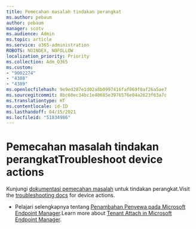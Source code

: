 ```yaml
---
title: Pemecahan masalah tindakan perangkat
ms.author: pebaum
author: pebaum
manager: scotv
ms.audience: Admin
ms.topic: article
ms.service: o365-administration
ROBOTS: NOINDEX, NOFOLLOW
localization_priority: Priority
ms.collection: Adm_O365
ms.custom:
- "9002274"
- "4388"
- "4389"
ms.openlocfilehash: 9e9ed287e1d02a8b0997416faf069f0af26a5ae7
ms.sourcegitcommit: 8bc60ec34bc1e40685e3976576e04a2623f63a7c
ms.translationtype: HT
ms.contentlocale: id-ID
ms.lasthandoff: 04/15/2021
ms.locfileid: "51834986"
---
```

# <a name="troubleshoot-device-actions"></a><span data-ttu-id="1bc86-102">Pemecahan masalah tindakan perangkat</span><span class="sxs-lookup"><span data-stu-id="1bc86-102">Troubleshoot device actions</span></span>

<span data-ttu-id="1bc86-103">Kunjungi [dokumentasi pemecahan masalah](https://docs.microsoft.com/configmgr/tenant-attach/technical-reference) untuk tindakan perangkat.</span><span class="sxs-lookup"><span data-stu-id="1bc86-103">Visit the [troubleshooting docs](https://docs.microsoft.com/configmgr/tenant-attach/technical-reference) for device actions.</span></span>

- <span data-ttu-id="1bc86-104">Pelajari selengkapnya tentang [Penambahan Penyewa pada Microsoft Endpoint Manager](https://docs.microsoft.com/configmgr/tenant-attach/).</span><span class="sxs-lookup"><span data-stu-id="1bc86-104">Learn more about [Tenant Attach in Microsoft Endpoint Manager](https://docs.microsoft.com/configmgr/tenant-attach/).</span></span>
